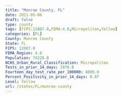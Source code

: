 ```yaml
---
title: "Monroe County, FL"
date: 2021-05-06
draft: false
type: county
tags: [FIPS:12087.0,FEMA:4.0,Micropolitan,Yellow]
categories: [FL]
County: Monroe County
State: FL
FIPS: 12087.0
FEMA_Region: 4.0
Population: 74228.0
NCHS_Urban_Rural_Classification: Micropolitan
Tests_in_prior_14_days: 2976.0
Fourteen_day_test_rate_per_100000: 4009.0
Percent_Positivity_in_prior_14_days: 0.07
Level: Yellow
url: /states/FL/monroe-county
---
```



